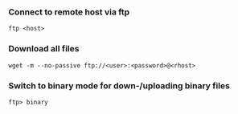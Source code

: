 ### Connect to remote host via ftp
```
ftp <host>
```

### Download all files
```
wget -m --no-passive ftp://<user>:<password>@<rhost>
```

### Switch to binary mode for down-/uploading binary files
```
ftp> binary
```

